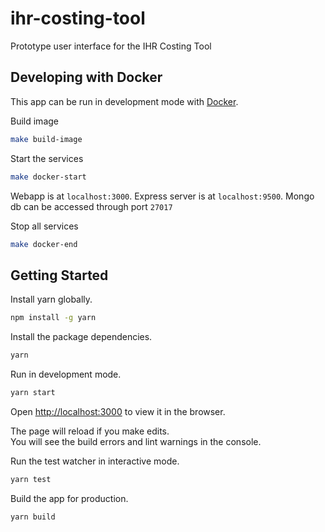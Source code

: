 # ihr-costing-tool
Prototype user interface for the IHR Costing Tool

## Developing with Docker
This app can be run in development mode with [Docker](https://www.docker.com/get-docker).

Build image
```sh
make build-image
```

Start the services
```sh
make docker-start
```
Webapp is at `localhost:3000`. Express server is at `localhost:9500`. Mongo db can be accessed through port `27017`

Stop all services
```sh
make docker-end
```

## Getting Started
Install yarn globally.
```sh
npm install -g yarn
```

Install the package dependencies.
```sh
yarn
```

Run in development mode.
```sh
yarn start
```
Open [http://localhost:3000](http://localhost:3000) to view it in the browser.

The page will reload if you make edits.<br>
You will see the build errors and lint warnings in the console.

Run the test watcher in interactive mode.
```sh
yarn test
```

Build the app for production.
```sh
yarn build
```
